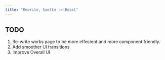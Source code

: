 ```yaml
---
title: "Rewrite, Svelte -> React"
---
```


## TODO

1. Re-write works page to be more effecient and more component friendly.
2. Add smoother UI transitions
3. Improve Overall UI
